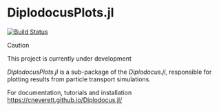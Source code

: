 # DiplodocusPlots.jl

[![Build Status](https://github.com/cneverett/DiplodocusPlots.jl/actions/workflows/CI.yml/badge.svg?branch=master)](https://github.com/cneverett/DiplodocusPlots.jl/actions/workflows/CI.yml?query=branch%3Amaster)


> [!CAUTION]
> This project is currently under development

*DiplodocusPlots.jl* is a sub-package of the *Diplodocus.jl*, responsible for plotting results from particle transport simulations.

For documentation, tutorials and installation https://cneverett.github.io/Diplodocus.jl/
